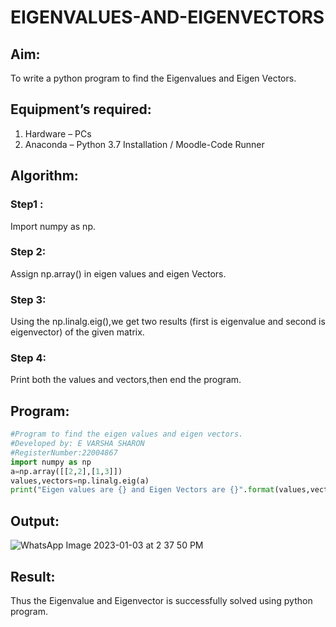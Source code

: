 # EIGENVALUES-AND-EIGENVECTORS
## Aim:
To write a python program to find the Eigenvalues and Eigen Vectors.
## Equipment’s required:
1. 	Hardware – PCs
2. 	Anaconda – Python 3.7 Installation / Moodle-Code Runner
## Algorithm:
### Step1 : 
Import numpy as np.
### Step 2: 
Assign np.array() in eigen values and eigen Vectors.
### Step 3: 
Using the np.linalg.eig(),we get two results (first is eigenvalue and second is eigenvector) of the given matrix.
### Step 4: 
Print both the values and vectors,then end the program.
## Program:
```python
#Program to find the eigen values and eigen vectors.
#Developed by: E VARSHA SHARON
#RegisterNumber:22004867
import numpy as np
a=np.array([[2,2],[1,3]])
values,vectors=np.linalg.eig(a)
print("Eigen values are {} and Eigen Vectors are {}".format(values,vectors))
```
## Output:
![WhatsApp Image 2023-01-03 at 2 37 50 PM](https://user-images.githubusercontent.com/111619160/210327547-c62db207-98e8-4095-94f0-e619a3059026.jpeg)

## Result:
Thus the Eigenvalue and Eigenvector is successfully solved using python program.
